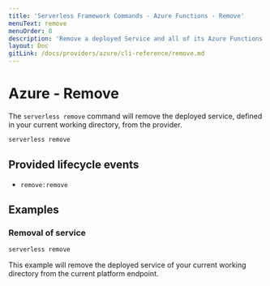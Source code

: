 ```yaml
---
title: 'Serverless Framework Commands - Azure Functions - Remove'
menuText: remove
menuOrder: 8
description: 'Remove a deployed Service and all of its Azure Functions Functions, Events and Resources'
layout: Doc
gitLink: /docs/providers/azure/cli-reference/remove.md
---
```


# Azure - Remove

The `serverless remove` command will remove the deployed service, defined in your
current working directory, from the provider.

```bash
serverless remove
```

## Provided lifecycle events
- `remove:remove`

## Examples

### Removal of service

```bash
serverless remove
```

This example will remove the deployed service of your current working directory
from the current platform endpoint.
